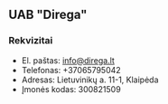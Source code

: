## UAB "Direga"

### Rekvizitai

- El. paštas: info@direga.lt
- Telefonas: +37065795042
- Adresas: Lietuvinikų a. 11-1, Klaipėda
- Įmonės kodas: 300821509
